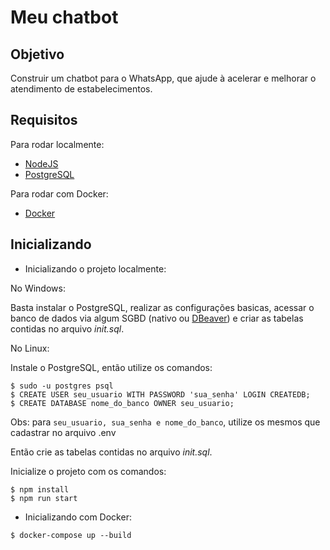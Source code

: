 # Meu chatbot
## Objetivo
Construir um chatbot para o WhatsApp, que ajude à acelerar e melhorar o atendimento de estabelecimentos.

## Requisitos
Para rodar localmente:
- [NodeJS](https://nodejs.org/pt/download)
- [PostgreSQL](https://www.postgresql.org/download/)

Para rodar com Docker:
- [Docker](https://www.docker.com/)

## Inicializando

- Inicializando o projeto localmente:

No Windows:

Basta instalar o PostgreSQL, realizar as configurações basicas, acessar o banco de dados via algum SGBD (nativo ou [DBeaver](https://dbeaver.io/)) e criar as tabelas contidas no arquivo *init.sql*.

No Linux:

Instale o PostgreSQL, então utilize os comandos:

```
$ sudo -u postgres psql
$ CREATE USER seu_usuario WITH PASSWORD 'sua_senha' LOGIN CREATEDB;
$ CREATE DATABASE nome_do_banco OWNER seu_usuario;
```
Obs: para ``seu_usuario, sua_senha e nome_do_banco``, utilize os mesmos que cadastrar no arquivo .env

Então crie as tabelas contidas no arquivo *init.sql*.

Inicialize o projeto com os comandos:
```
$ npm install
$ npm run start
```

- Inicializando com Docker:
```
$ docker-compose up --build
```

